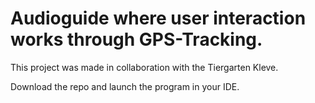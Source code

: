 # Audioguide where user interaction works through GPS-Tracking.

This project was made in collaboration with the Tiergarten Kleve.

Download the repo and launch the program in your IDE.
